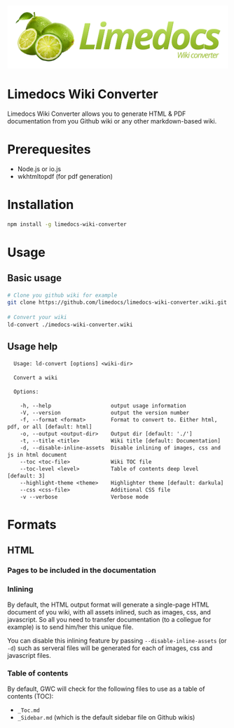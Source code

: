 ![Limedocs wiki converter](assets/images/Limedocs-wc.png)

# Limedocs Wiki Converter

Limedocs Wiki Converter allows you to generate HTML & PDF documentation from you Github wiki or any other markdown-based wiki.

# Prerequesites

- Node.js or io.js
- wkhtmltopdf (for pdf generation)

# Installation

```bash
npm install -g limedocs-wiki-converter
```

# Usage

## Basic usage

```bash
# Clone you github wiki for example
git clone https://github.com/limedocs/limedocs-wiki-converter.wiki.git

# Convert your wiki
ld-convert ./imedocs-wiki-converter.wiki
```

## Usage help
```
  Usage: ld-convert [options] <wiki-dir>

  Convert a wiki

  Options:

    -h, --help                   output usage information
    -V, --version                output the version number
    -f, --format <format>        Format to convert to. Either html, pdf, or all [default: html]
    -o, --output <output-dir>    Output dir [default: './']
    -t, --title <title>          Wiki title [default: Documentation]
    -d, --disable-inline-assets  Disable inlining of images, css and js in html document
    --toc <toc-file>             Wiki TOC file
    --toc-level <level>          Table of contents deep level [default: 3]
    --highlight-theme <theme>    Highlighter theme [default: darkula]
    --css <css-file>             Additional CSS file
    -v --verbose                 Verbose mode
```


# Formats

## HTML

### Pages to be included in the documentation

### Inlining

By default, the HTML output format will generate a single-page HTML document of you wiki, with all assets inlined, such
as images, css, and javascript. So all you need to transfer documentation (to a collegue for example) is to send him/her
this unique file.

You can disable this inlining feature by passing `--disable-inline-assets` (or `-d`) such as serveral files will be 
generated for each of images, css and javascript files. 

### Table of contents

By default, GWC will check for the following files to use as a table of contents (TOC):

- `_Toc.md`
- `_Sidebar.md` (which is the default sidebar file on Github wikis)
 
